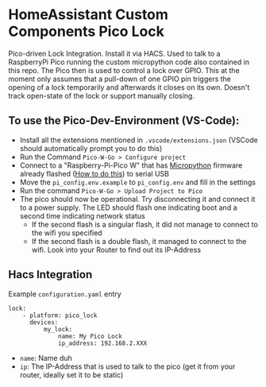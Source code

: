 # HomeAssistant Custom Components Pico Lock

Pico-driven Lock Integration. Install it via HACS.
Used to talk to a RaspberryPi Pico running the custom micropython code also contained in this repo.
The Pico then is used to control a lock over GPIO.
This at the moment only assumes that a pull-down of one GPIO pin triggers the opening of a lock temporarily and afterwards it closes on its own.
Doesn't track open-state of the lock or support manually closing.

## To use the Pico-Dev-Environment (VS-Code):

-   Install all the extensions mentioned in `.vscode/extensions.json` (VSCode should automatically prompt you to do this)
-   Run the Command `Pico-W-Go > Configure project`
-   Connect to a "Raspberry-Pi-Pico W" that has [Micropython](https://micropython.org/) firmware already flashed ([How to do this](https://www.raspberrypi.com/documentation/microcontrollers/micropython.html#drag-and-drop-micropython)) to serial USB
-   Move the `pi_config.env.example` to `pi_config.env` and fill in the settings
-   Run the command `Pico-W-Go > Upload Project to Pico`
-   The pico should now be operational. Try disconnecting it and connect it to a power supply. The LED should flash one indicating boot and a second time indicating network status
    -   If the second flash is a singular flash, it did not manage to connect to the wifi you specified
    -   If the second flash is a double flash, it managed to connect to the wifi. Look into your Router to find out its IP-Address

## Hacs Integration

Example `configuration.yaml` entry

```
lock:
    - platform: pico_lock
      devices:
          my_lock:
              name: My Pico Lock
              ip_address: 192.168.2.XXX
```

-   `name`: Name duh
-   `ip`: The IP-Address that is used to talk to the pico (get it from your router, ideally set it to be static)
